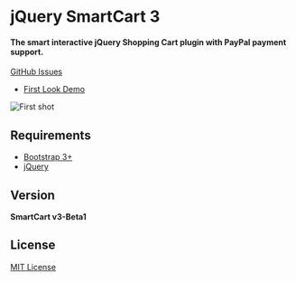 # jQuery SmartCart 3
#### The smart interactive jQuery Shopping Cart plugin with PayPal payment support.

[GitHub Issues](https://github.com/techlab/SmartCart/issues/)

+ [First Look Demo](http://techlaboratory.net/demos/jquery-SmartCartv3Alpha/examples/index.html)


![First shot](http://techlaboratory.net/assets/media/products/SmartCartv3.0.1-alpha.png)

Requirements
-----
  + [Bootstrap 3+](http://getbootstrap.com/getting-started/#download)
  + [jQuery](http://jquery.com/)

Version
-----
**SmartCart v3-Beta1**

License
----
[MIT License](https://github.com/techlab/SmartCart/blob/v3-beta/LICENSE)
